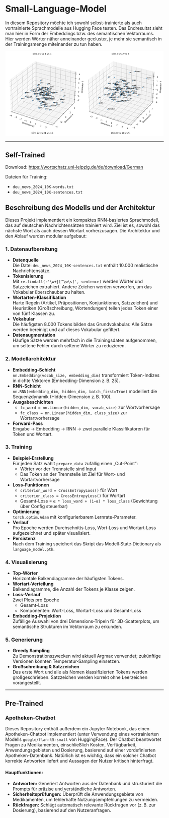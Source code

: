 # Small-Language-Model

In diesem Repository möchte ich sowohl selbst-trainierte als auch vortrainierte Sprachmodelle aus Hugging Face testen. Das Endresultat sieht man hier in Form der Embeddings bzw. des semantischen Vektorraums. Hier werden Wörter näher anneinander gecluster, je mehr sie semantisch in der Trainingsmenge miteinander zu tun haben.

![Embeddings](eda-notebooks/semantic-vector-space.png)

---

## Self-Trained

Download:
https://wortschatz.uni-leipzig.de/de/download/German

Dateien für Training:

- `deu_news_2024_10K-words.txt`
- `deu_news_2024_10K-sentences.txt`

## Beschreibung des Modells und der Architektur

Dieses Projekt implementiert ein kompaktes RNN-basiertes Sprachmodell, das auf deutschen Nachrichtensätzen trainiert wird. Ziel ist es, sowohl das nächste Wort als auch dessen Wortart vorherzusagen. Die Architektur und den Ablauf wurden modular aufgebaut:

### 1. Datenaufbereitung
- **Datenquelle**  
  Die Datei `deu_news_2024_10K-sentences.txt` enthält 10.000 realistische Nachrichtensätze.
- **Tokenisierung**  
  Mit `re.findall(r'\w+|[^\w\s]', sentence)` werden Wörter und Satzzeichen extrahiert. Andere Zeichen werden verworfen, um das Vokabular überschaubar zu halten.
- **Wortarten-Klassifikation**  
  Harte Regeln (Artikel, Präpositionen, Konjunktionen, Satzzeichen) und Heuristiken (Großschreibung, Wortendungen) teilen jedes Token einer von fünf Klassen zu.
- **Vokabular**  
  Die häufigsten 8.000 Tokens bilden das Grundvokabular. Alle Sätze werden bereinigt und auf dieses Vokabular gefiltert.
- **Datenaugmentation**  
  Häufige Sätze werden mehrfach in die Trainingsdaten aufgenommen, um seltene Fehler durch seltene Wörter zu reduzieren.

### 2. Modellarchitektur
- **Embedding‑Schicht**  
  `nn.Embedding(vocab_size, embedding_dim)` transformiert Token-Indizes in dichte Vektoren (Embedding-Dimension z. B. 25).
- **RNN‑Schicht**  
  `nn.RNN(embedding_dim, hidden_dim, batch_first=True)` modelliert die Sequenzdynamik (Hidden-Dimension z. B. 100).
- **Ausgabeschichten**  
  - `fc_word = nn.Linear(hidden_dim, vocab_size)` zur Wortvorhersage  
  - `fc_class = nn.Linear(hidden_dim, class_size)` zur Wortartvorhersage  
- **Forward-Pass**  
  Eingabe → Embedding → RNN → zwei parallele Klassifikatoren für Token und Wortart.

### 3. Training
- **Beispiel-Erstellung**  
  Für jeden Satz wählt `prepare_data` zufällig einen „Cut-Point“:  
  - Wörter vor der Trennstelle sind Input  
  - Das Token an der Trennstelle ist Ziel für Wort- und Wortartvorhersage
- **Loss-Funktionen**  
  - `criterion_word = CrossEntropyLoss()` für Wort  
  - `criterion_class = CrossEntropyLoss()` für Wortart  
  - Gesamt-Loss = `α * loss_word + (1–α) * loss_class` (Gewichtung über Config steuerbar)
- **Optimierung**  
  `torch.optim.Adam` mit konfigurierbarem Lernrate-Parameter.
- **Verlauf**  
  Pro Epoche werden Durchschnitts‑Loss, Wort‑Loss und Wortart‑Loss aufgezeichnet und später visualisiert.
- **Persistenz**  
  Nach dem Training speichert das Skript das Modell‑State‑Dictionary als `language_model.pth`.

### 4. Visualisierung
- **Top-Wörter**  
  Horizontale Balkendiagramme der häufigsten Tokens.
- **Wortart-Verteilung**  
  Balkendiagramme, die Anzahl der Tokens je Klasse zeigen.
- **Loss-Verlauf**  
  Zwei Plots pro Epoche
  - Gesamt-Loss  
  - Komponenten: Wort-Loss, Wortart-Loss und Gesamt-Loss  
- **Embedding‑Projektion**  
  Zufällige Auswahl von drei Dimensions‑Tripeln für 3D-Scatterplots, um semantische Strukturen im Vektorraum zu erkunden.

### 5. Generierung
- **Greedy Sampling**  
  Zu Demonstrationszwecken wird aktuell Argmax verwendet; zukünftige Versionen könnten Temperatur‑Sampling einsetzen.
- **Großschreibung & Satzzeichen**  
  Das erste Wort und alle als Nomen klassifizierten Tokens werden großgeschrieben. Satzzeichen werden korrekt ohne Leerzeichen vorangestellt.

---

## Pre-Trained

### Apotheken-Chatbot

Dieses Repository enthält außerdem ein Jupyter Notebook, das einen Apotheken-Chatbot implementiert (unter Verwendung eines vortrainierten Modells `google/flan-t5-small` von HuggingFace). Der Chatbot beantwortet Fragen zu Medikamenten, einschließlich Kosten, Verfügbarkeit, Anwendungsgebieten und Dosierung, basierend auf einer vordefinierten Apotheken-Datenbank. Natürlich ist es wichtig, dass ein solcher Chatbot korrekte Antworten liefert und Aussagen der Nutzer kritisch hinterfragt.

#### Hauptfunktionen:
- **Antworten:** Generiert Antworten aus der Datenbank und strukturiert die Prompts für präzise und verständliche Antworten.  
- **Sicherheitsprüfungen:** Überprüft die Anwendungsgebiete von Medikamenten, um fehlerhafte Nutzungsempfehlungen zu vermeiden.  
- **Rückfragen:** Schlägt automatisch relevante Rückfragen vor (z. B. zur Dosierung), basierend auf den Nutzeranfragen.  
